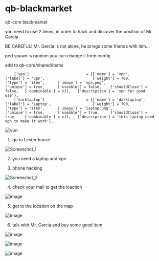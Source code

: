 # qb-blackmarket
qb-core blackmarket

you need to use 2 items, in order to hack and discover the position of Mr. Garcia

BE CAREFUL! Mr. Garcia is not alone, he brings some friends with him...

ped spawn is random you can change it form config

add to qb-core/shared/items

```
	['vpn'] 			 	 	     = {['name'] = 'vpn', 			  		        ['label'] = 'vpn', 					    ['weight'] = 700, 		['type'] = 'item', 		['image'] = 'vpn.png', 				    ['unique'] = true, 		['useable'] = false, 	['shouldClose'] = false,   ['combinable'] = nil,   ['description'] = 'vpn for good use'},
	['darklaptop'] 			 	 	 = {['name'] = 'darklaptop', 			  		['label'] = 'Laptop', 					['weight'] = 700, 		['type'] = 'item', 		['image'] = 'laptop.png', 				['unique'] = true, 		['useable'] = true, 	['shouldClose'] = true,    ['combinable'] = nil,   ['description'] = 'this laptop need vpn to make it work'},

```
![vpn](https://user-images.githubusercontent.com/89742984/190626872-e76710fb-ca0a-4231-9e0d-137bb909cb1c.png)


1)  go to Lester house


![Screenshot_1](https://user-images.githubusercontent.com/70651562/215299267-4f4e2859-ec23-4b8e-8238-de9b6a3408ea.png)

2)  you need a laptop and vpn

3)  phone hacking

![Screenshot_2](https://user-images.githubusercontent.com/70651562/215299309-c3063596-085c-4387-a11d-32cbc5bd71fa.png)

4)  check your mail to get the loaction


![image](https://user-images.githubusercontent.com/89742984/190622765-21aac3fe-a723-44d8-8b00-f566dbe11136.png)

5)  got to the location on the map


![image](https://user-images.githubusercontent.com/89742984/190622904-64d64256-16b2-4156-8056-0f9742f0fe3c.png)

6)  talk with Mr. Garcia and buy some good item

![image](https://user-images.githubusercontent.com/89742984/190623303-f3247ff9-ef9c-4f1b-a814-4cf990a83608.png)


![image](https://user-images.githubusercontent.com/89742984/190623326-440f426f-aa3f-40a3-b4a8-2ae80c141a4e.png)


![image](https://user-images.githubusercontent.com/89742984/190623389-e8756c44-fa91-49dc-86ef-ea18c79d5633.png)



